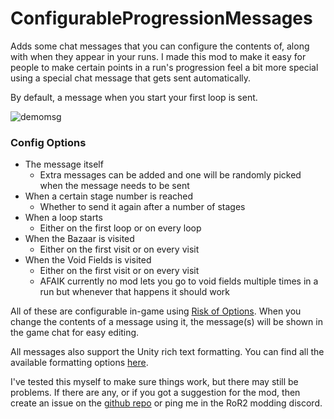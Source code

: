 # ConfigurableProgressionMessages

Adds some chat messages that you can configure the contents of, along with when they appear in your runs. I made this mod to make it easy for people to make certain points in a run's progression feel a bit more special using a special chat message that gets sent automatically.

By default, a message when you start your first loop is sent.

![demomsg](https://github.com/LordVGames/ConfigurableProgMsgs/assets/51967559/31b9f60f-1dfe-4c68-9eb8-2aacb1fa92f2)


### Config Options
- The message itself
	- Extra messages can be added and one will be randomly picked when the message needs to be sent
- When a certain stage number is reached
	- Whether to send it again after a number of stages
- When a loop starts
	- Either on the first loop or on every loop
- When the Bazaar is visited
	- Either on the first visit or on every visit
- When the Void Fields is visited
	- Either on the first visit or on every visit 
	- AFAIK currently no mod lets you go to void fields multiple times in a run but whenever that happens it should work

All of these are configurable in-game using [Risk of Options](https://thunderstore.io/package/Rune580/Risk_Of_Options/). When you change the contents of a message using it, the message(s) will be shown in the game chat for easy editing.

All messages also support the Unity rich text formatting. You can find all the available formatting options [here](https://docs.unity3d.com/Packages/com.unity.textmeshpro@4.0/manual/RichTextSupportedTags.html).



I've tested this myself to make sure things work, but there may still be problems. If there are any, or if you got a suggestion for the mod, then create an issue on the [github repo]() or ping me in the RoR2 modding discord.
